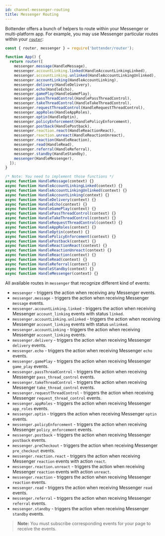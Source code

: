 ```yaml
---
id: channel-messenger-routing
title: Messenger Routing
---
```


Bottender offers a bunch of helpers to route within your Messenger or multi-platform app. For example, you may use Messenger particular routes within your [`router`](the-basics-routing.md):

```js
const { router, messenger } = require('bottender/router');

function App() {
  return router([
    messenger.message(HandleMessage),
    messenger.accountLinking.linked(HandleAccountLinkingLinked),
    messenger.accountLinking.unlinked(HandleAccountLinkingUnlinked),
    messenger.accountLinking(HandleAccountLinking),
    messenger.delivery(HandleDelivery),
    messenger.echo(HandleEcho),
    messenger.gamePlay(HandleGamePlay),
    messenger.passThreadControl(HandlePassThreadControl),
    messenger.takeThreadControl(HandleTakeThreadControl),
    messenger.requestThreadControl(HandleRequestThreadControl),
    messenger.appRoles(HandleAppRoles),
    messenger.optin(HandleOptin),
    messenger.policyEnforcement(HandlePolicyEnforcement),
    messenger.postback(HandlePostback),
    messenger.reaction.react(HandleReactionReact),
    messenger.reaction.unreact(HandleReactionUnreact),
    messenger.reaction(HandleReaction),
    messenger.read(HandleRead),
    messenger.referral(HandleReferral),
    messenger.standby(HandleStandby),
    messenger(HandleMessenger),
  ]);
}

/* Note: You need to implement those functions */
async function HandleMessage(context) {}
async function HandleAccountLinkingLinked(context) {}
async function HandleAccountLinkingUnlinked(context) {}
async function HandleAccountLinking(context) {}
async function HandleDelivery(context) {}
async function HandleEcho(context) {}
async function HandleGamePlay(context) {}
async function HandlePassThreadControl(context) {}
async function HandleTakeThreadControl(context) {}
async function HandleRequestThreadControl(context) {}
async function HandleAppRoles(context) {}
async function HandleOptin(context) {}
async function HandlePolicyEnforcement(context) {}
async function HandlePostback(context) {}
async function HandleReactionReact(context) {}
async function HandleReactionUnreact(context) {}
async function HandleReaction(context) {}
async function HandleRead(context) {}
async function HandleReferral(context) {}
async function HandleStandby(context) {}
async function HandleMessenger(context) {}
```

All available routes in `messenger` that recognize different kind of events:

- `messenger` - triggers the action when receiving any Messenger events.
- `messenger.message` - triggers the action when receiving Messenger `message` events.
- `messenger.accountLinking.linked` - triggers the action when receiving Messenger `account_linking` events with status `linked`.
- `messenger.accountLinking.unlinked` - triggers the action when receiving Messenger `account_linking` events with status `unlinked`.
- `messenger.accountLinking` - triggers the action when receiving Messenger `account_linking` events.
- `messenger.delivery` - triggers the action when receiving Messenger `delivery` events.
- `messenger.echo` - triggers the action when receiving Messenger `echo` events.
- `messenger.gamePlay` - triggers the action when receiving Messenger `game_play` events.
- `messenger.passThreadControl` - triggers the action when receiving Messenger `pass_thread_control` events.
- `messenger.takeThreadControl` - triggers the action when receiving Messenger `take_thread_control` events.
- `messenger.requestThreadControl` - triggers the action when receiving Messenger `request_thread_control` events.
- `messenger.appRoles` - triggers the action when receiving Messenger `app_roles` events.
- `messenger.optin` - triggers the action when receiving Messenger `optin` events.
- `messenger.policyEnforcement` - triggers the action when receiving Messenger `policy_enforcement` events.
- `messenger.postback` - triggers the action when receiving Messenger `postback` events.
- `messenger.preCheckout` - triggers the action when receiving Messenger `pre_checkout` events.
- `messenger.reaction.react` - triggers the action when receiving Messenger `reaction` events with action `react`.
- `messenger.reaction.unreact` - triggers the action when receiving Messenger `reaction` events with action `unreact`.
- `messenger.reaction` - triggers the action when receiving Messenger `reaction` events.
- `messenger.read` - triggers the action when receiving Messenger `read` events.
- `messenger.referral` - triggers the action when receiving Messenger `referral` events.
- `messenger.standby` - triggers the action when receiving Messenger `standby` events.

> **Note:** You must subscribe corresponding events for your page to receive the events.
